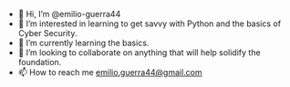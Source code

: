 - 👋 Hi, I’m @emilio-guerra44
- 👀 I’m interested in learning to get savvy with Python and the basics of Cyber Security.
- 🌱 I’m currently learning the basics. 
- 💞️ I’m looking to collaborate on anything that will help solidify the foundation. 
- 📫 How to reach me emilio.guerra44@gmail.com 

<!---
emilio-guerra44/emilio-guerra44 is a ✨ special ✨ repository because its `README.md` (this file) appears on your GitHub profile.
You can click the Preview link to take a look at your changes.
--->
